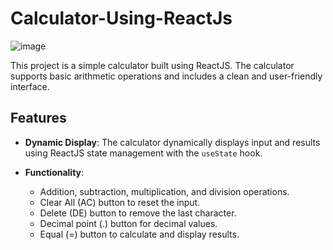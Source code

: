 # Calculator-Using-ReactJs
![image](https://github.com/jatin78380/Calculator-Using-ReactJs/assets/149093745/fe8ceb0e-267d-4f27-a819-bdaa61611802)

This project is a simple calculator built using ReactJS. The calculator supports basic arithmetic operations and includes a clean and user-friendly interface.

## Features

- **Dynamic Display**: The calculator dynamically displays input and results using ReactJS state management with the `useState` hook.

- **Functionality**:
  - Addition, subtraction, multiplication, and division operations.
  - Clear All (AC) button to reset the input.
  - Delete (DE) button to remove the last character.
  - Decimal point (.) button for decimal values.
  - Equal (=) button to calculate and display results.
